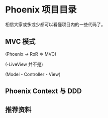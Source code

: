 # Phoenix 项目目录

相信大家或多或少都可以看懂项目内的一些代码了。

## MVC 模式

(Phoenix -> RoR => MVC)

(-LiveView 并不是)

(Model - Controller - View)

## Phoenix Context 与 DDD

## 推荐资料
